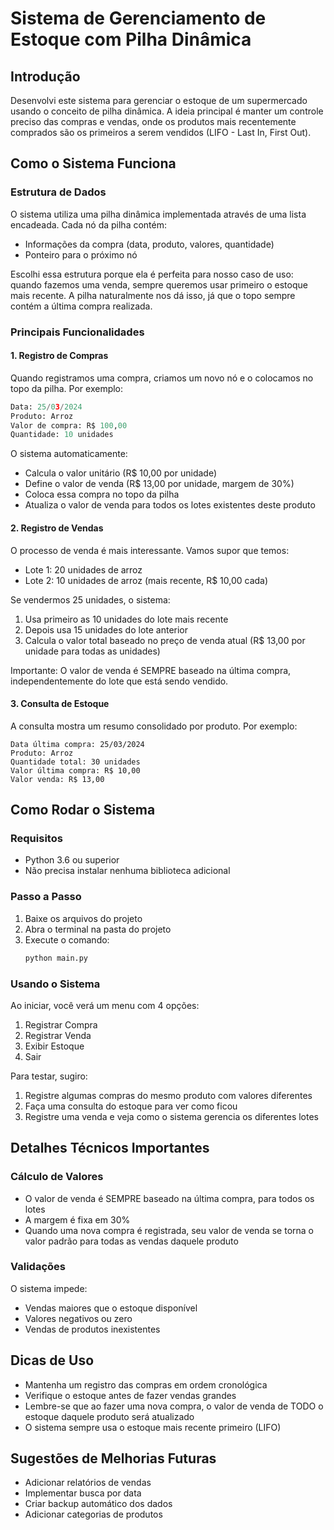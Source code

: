 # Sistema de Gerenciamento de Estoque com Pilha Dinâmica

## Introdução
Desenvolvi este sistema para gerenciar o estoque de um supermercado usando o conceito de pilha dinâmica. A ideia principal é manter um controle preciso das compras e vendas, onde os produtos mais recentemente comprados são os primeiros a serem vendidos (LIFO - Last In, First Out).

## Como o Sistema Funciona

### Estrutura de Dados
O sistema utiliza uma pilha dinâmica implementada através de uma lista encadeada. Cada nó da pilha contém:
- Informações da compra (data, produto, valores, quantidade)
- Ponteiro para o próximo nó

Escolhi essa estrutura porque ela é perfeita para nosso caso de uso: quando fazemos uma venda, sempre queremos usar primeiro o estoque mais recente. A pilha naturalmente nos dá isso, já que o topo sempre contém a última compra realizada.

### Principais Funcionalidades

#### 1. Registro de Compras
Quando registramos uma compra, criamos um novo nó e o colocamos no topo da pilha. Por exemplo:

```python
Data: 25/03/2024
Produto: Arroz
Valor de compra: R$ 100,00
Quantidade: 10 unidades
```

O sistema automaticamente:
- Calcula o valor unitário (R$ 10,00 por unidade)
- Define o valor de venda (R$ 13,00 por unidade, margem de 30%)
- Coloca essa compra no topo da pilha
- Atualiza o valor de venda para todos os lotes existentes deste produto

#### 2. Registro de Vendas
O processo de venda é mais interessante. Vamos supor que temos:
- Lote 1: 20 unidades de arroz
- Lote 2: 10 unidades de arroz (mais recente, R$ 10,00 cada)

Se vendermos 25 unidades, o sistema:
1. Usa primeiro as 10 unidades do lote mais recente
2. Depois usa 15 unidades do lote anterior
3. Calcula o valor total baseado no preço de venda atual (R$ 13,00 por unidade para todas as unidades)

Importante: O valor de venda é SEMPRE baseado na última compra, independentemente do lote que está sendo vendido.

#### 3. Consulta de Estoque
A consulta mostra um resumo consolidado por produto. Por exemplo:
```
Data última compra: 25/03/2024
Produto: Arroz
Quantidade total: 30 unidades
Valor última compra: R$ 10,00
Valor venda: R$ 13,00
```

## Como Rodar o Sistema

### Requisitos
- Python 3.6 ou superior
- Não precisa instalar nenhuma biblioteca adicional

### Passo a Passo
1. Baixe os arquivos do projeto
2. Abra o terminal na pasta do projeto
3. Execute o comando:
   ```bash
   python main.py
   ```

### Usando o Sistema
Ao iniciar, você verá um menu com 4 opções:
1. Registrar Compra
2. Registrar Venda
3. Exibir Estoque
4. Sair

Para testar, sugiro:
1. Registre algumas compras do mesmo produto com valores diferentes
2. Faça uma consulta do estoque para ver como ficou
3. Registre uma venda e veja como o sistema gerencia os diferentes lotes

## Detalhes Técnicos Importantes

### Cálculo de Valores
- O valor de venda é SEMPRE baseado na última compra, para todos os lotes
- A margem é fixa em 30%
- Quando uma nova compra é registrada, seu valor de venda se torna o valor padrão para todas as vendas daquele produto

### Validações
O sistema impede:
- Vendas maiores que o estoque disponível
- Valores negativos ou zero
- Vendas de produtos inexistentes

## Dicas de Uso
- Mantenha um registro das compras em ordem cronológica
- Verifique o estoque antes de fazer vendas grandes
- Lembre-se que ao fazer uma nova compra, o valor de venda de TODO o estoque daquele produto será atualizado
- O sistema sempre usa o estoque mais recente primeiro (LIFO)

## Sugestões de Melhorias Futuras
- Adicionar relatórios de vendas
- Implementar busca por data
- Criar backup automático dos dados
- Adicionar categorias de produtos 
